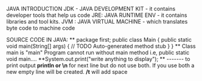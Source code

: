  JAVA INTRODUCTION
JDK - JAVA DEVELOPMENT KIT - it contains developer tools that help us code
      JRE: JAVA RUNTIME ENV - it contains libraries and tool kits.
          JVM : JAVA VIRTUAL MACHINE -  which translates byte code to machine code 

SOURCE CODE IN JAVA:
**
package first;
public class Main {
	public static void main(String[] args) {
		// TODO Auto-generated method stub
	}
}
**
Class main is "main"
Program cannot run without main method i.e, public static void main....
**System.out.print("write anything to display"); ** ------- to print output
**println or \n** for next line but do not use both. If you use both a new empty line will be created.
**/t**   will add space 
